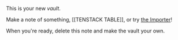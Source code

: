 This is your new *vault*.

Make a note of something, [[TENSTACK TABLE]], or try [the Importer](https://help.obsidian.md/Plugins/Importer)!

When you're ready, delete this note and make the vault your own.